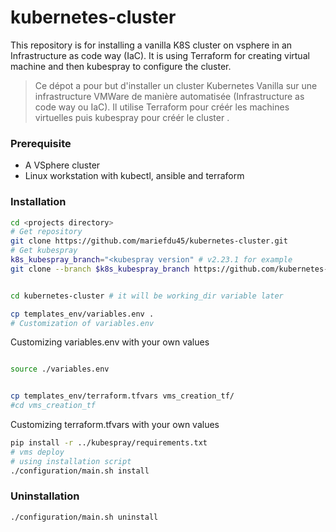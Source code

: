 # kubernetes-cluster
This repository is for installing a vanilla K8S cluster on vsphere in an Infrastructure as code way (IaC). It is using Terraform for creating virtual machine and then kubespray to configure the cluster.

> Ce dépot a pour but d'installer un cluster Kubernetes Vanilla sur une infrastructure VMWare de manière automatisée (Infrastructure as code way ou IaC). Il utilise Terraform pour créér les machines virtuelles puis kubespray pour créér le cluster .

### Prerequisite
- A VSphere cluster
- Linux workstation with kubectl, ansible and terraform

### Installation
```bash
cd <projects directory>
# Get repository
git clone https://github.com/mariefdu45/kubernetes-cluster.git
# Get kubespray
k8s_kubespray_branch="<kubespray version" # v2.23.1 for example
git clone --branch $k8s_kubespray_branch https://github.com/kubernetes-sigs/kubespray


cd kubernetes-cluster # it will be working_dir variable later

cp templates_env/variables.env .
# Customization of variables.env
```
Customizing  variables.env with your own values

```bash

source ./variables.env


cp templates_env/terraform.tfvars vms_creation_tf/
#cd vms_creation_tf
```
Customizing  terraform.tfvars with your own values
  
```bash
pip install -r ../kubespray/requirements.txt
# vms deploy
# using installation script
./configuration/main.sh install
```

### Uninstallation
```bash
./configuration/main.sh uninstall
```
